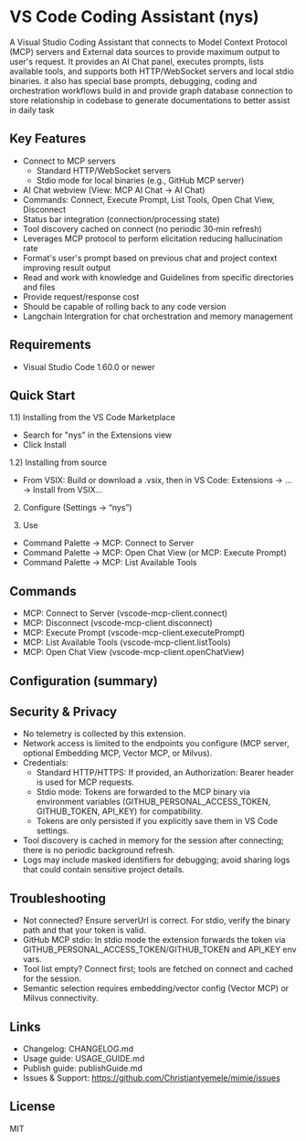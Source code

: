 # VS Code Coding Assistant (nys)

A Visual Studio Coding Assistant that connects to Model Context Protocol (MCP) servers and External data sources to provide maximum output to user's request. It provides an AI Chat panel, executes prompts, lists available tools, and supports both HTTP/WebSocket servers and local stdio binaries.
it also has special base prompts, debugging, coding and orchestration workflows build in and provide graph database connection to store relationship in codebase to generate documentations to better assist in daily task 

## Key Features

- Connect to MCP servers
  - Standard HTTP/WebSocket servers
  - Stdio mode for local binaries (e.g., GitHub MCP server)
- AI Chat webview (View: MCP AI Chat → AI Chat)
- Commands: Connect, Execute Prompt, List Tools, Open Chat View, Disconnect
- Status bar integration (connection/processing state)
- Tool discovery cached on connect (no periodic 30‑min refresh)
- Leverages MCP protocol to perform elicitation reducing hallucination rate
- Format's user's prompt based on previous chat and project context improving result output
- Read and work with knowledge and Guidelines from specific directories and files
- Provide request/response cost
- Should be capable of rolling back to any code version
- Langchain Intergration for chat orchestration and memory management

## Requirements

- Visual Studio Code 1.60.0 or newer

## Quick Start

1.1) Installing from the VS Code Marketplace
- Search for "nys" in the Extensions view
- Click Install

1.2) Installing from source
- From VSIX: Build or download a .vsix, then in VS Code: Extensions → … → Install from VSIX…

2) Configure (Settings → “nys”)


3) Use
- Command Palette → MCP: Connect to Server
- Command Palette → MCP: Open Chat View (or MCP: Execute Prompt)
- Command Palette → MCP: List Available Tools

## Commands
- MCP: Connect to Server (vscode-mcp-client.connect)
- MCP: Disconnect (vscode-mcp-client.disconnect)
- MCP: Execute Prompt (vscode-mcp-client.executePrompt)
- MCP: List Available Tools (vscode-mcp-client.listTools)
- MCP: Open Chat View (vscode-mcp-client.openChatView)

## Configuration (summary)


## Security & Privacy
- No telemetry is collected by this extension.
- Network access is limited to the endpoints you configure (MCP server, optional Embedding MCP, Vector MCP, or Milvus).
- Credentials:
  - Standard HTTP/HTTPS: If provided, an Authorization: Bearer <token> header is used for MCP requests.
  - Stdio mode: Tokens are forwarded to the MCP binary via environment variables (GITHUB_PERSONAL_ACCESS_TOKEN, GITHUB_TOKEN, API_KEY) for compatibility.
  - Tokens are only persisted if you explicitly save them in VS Code settings.
- Tool discovery is cached in memory for the session after connecting; there is no periodic background refresh.
- Logs may include masked identifiers for debugging; avoid sharing logs that could contain sensitive project details.

## Troubleshooting
- Not connected? Ensure serverUrl is correct. For stdio, verify the binary path and that your token is valid.
- GitHub MCP stdio: In stdio mode the extension forwards the token via GITHUB_PERSONAL_ACCESS_TOKEN/GITHUB_TOKEN and API_KEY env vars.
- Tool list empty? Connect first; tools are fetched on connect and cached for the session.
- Semantic selection requires embedding/vector config (Vector MCP) or Milvus connectivity.

## Links
- Changelog: CHANGELOG.md
- Usage guide: USAGE_GUIDE.md
- Publish guide: publishGuide.md
- Issues & Support: https://github.com/Christiantyemele/mimie/issues

## License
MIT
